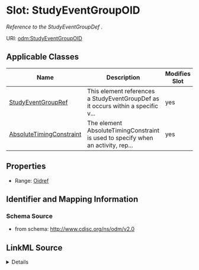# Slot: StudyEventGroupOID


_Reference to the StudyEventGroupDef ._



URI: [odm:StudyEventGroupOID](http://www.cdisc.org/ns/odm/v2.0/StudyEventGroupOID)



<!-- no inheritance hierarchy -->




## Applicable Classes

| Name | Description | Modifies Slot |
| --- | --- | --- |
[StudyEventGroupRef](StudyEventGroupRef.md) | This element references a StudyEventGroupDef as it occurs within a specific v... |  yes  |
[AbsoluteTimingConstraint](AbsoluteTimingConstraint.md) | The element AbsoluteTimingConstraint is used to specify when an activity, rep... |  yes  |







## Properties

* Range: [Oidref](Oidref.md)





## Identifier and Mapping Information







### Schema Source


* from schema: http://www.cdisc.org/ns/odm/v2.0




## LinkML Source

<details>
```yaml
name: StudyEventGroupOID
description: Reference to the StudyEventGroupDef .
from_schema: http://www.cdisc.org/ns/odm/v2.0
rank: 1000
alias: StudyEventGroupOID
domain_of:
- StudyEventGroupRef
- AbsoluteTimingConstraint
range: oidref

```
</details>